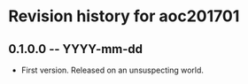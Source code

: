 # Revision history for aoc201701

## 0.1.0.0  -- YYYY-mm-dd

* First version. Released on an unsuspecting world.
